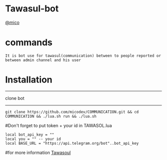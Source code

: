 # Tawasul-bot

[@mico](www.telegram.me/dev_mico)

# commands
```
It is bot use for tawasul(communication) between to people reported or between admin channel and his user
```
# Installation

***
clone bot
***
```
git clone https://github.com/micodev/COMMUNICATION.git && cd COMMUNICATION && ./lua.sh run && ./lua.sh
```

#Don't forget to put token + your id in TAWASOL.lua


```
local bot_api_key = ""
local you = "" -- your id
local BASE_URL = "https://api.telegram.org/bot"..bot_api_key

```
#for more information
[Tawasoul](telegram.me/betreibot)


